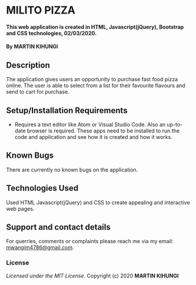 # MILITO PIZZA
#### This web application is created in HTML, Javascript(jQuery), Bootstrap and CSS technologies, 02/03/2020.
#### By **MARTIN KIHUNGI**
## Description
The application gives users an opportunity to purchase fast food pizza online. The user is able to select from a list for their favourite flavours
and send to cart for purchase.
## Setup/Installation Requirements
* Requires a text editor like Atom or Visual Studio Code. Also an up-to-date browser is required.
These apps need to be installed to run the code and application and see how it is created and how it works.
## Known Bugs
There are currently no known bugs on the application.
## Technologies Used
Used HTML Javascript(jQuery) and CSS to create appealing and interactive web pages.
## Support and contact details
For querries, comments or complaints please reach me via my email: mwangim4786@gmail.com.
### License
*Licensed under the MIT License.*
Copyright (c) 2020 **MARTIN KIHUNGI**